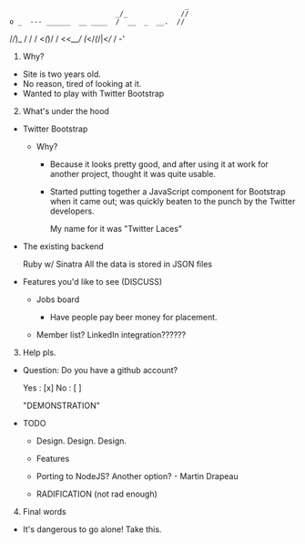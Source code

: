                                                _
                              _/_             //
    o _  --- ______  __ ____  /  __  _  __.  //
   /_/_)_   / / / <_(_)/ / <_<__/ (_</_(_/|_</_
  /
-'


1. Why?

  * Site is two years old.
  * No reason, tired of looking at it.
  * Wanted to play with Twitter Bootstrap

2. What's under the hood

  * Twitter Bootstrap

    * Why?

      - Because it looks pretty good, and after using it
      at work for another project, thought it was
      quite usable.

      - Started putting together a JavaScript component
      for Bootstrap when it came out; was quickly beaten
      to the punch by the Twitter developers.

        My name for it was "Twitter Laces"

  * The existing backend

    Ruby w/ Sinatra
    All the data is stored in JSON files


  * Features you'd like to see (DISCUSS)

    - Jobs board
      - Have people pay beer money for placement.

    - Member list?
      LinkedIn integration??????


3. Help pls.


  * Question: Do you have a github account?

    Yes : [x]
    No  : [ ]

    "DEMONSTRATION"


  * TODO
    - Design. Design. Design.
    - Features
    - Porting to NodeJS? Another option?   -  Martin Drapeau

    - RADIFICATION (not rad enough)

4. Final words

  - It's dangerous to go alone! Take this.





